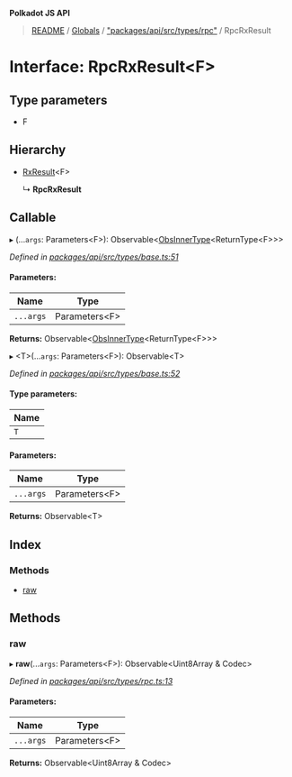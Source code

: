 **Polkadot JS API**

> [README](../README.md) / [Globals](../globals.md) / ["packages/api/src/types/rpc"](../modules/_packages_api_src_types_rpc_.md) / RpcRxResult

# Interface: RpcRxResult\<**F**>

## Type parameters

* F

## Hierarchy

* [RxResult](_packages_api_src_types_base_.rxresult.md)\<F>

  ↳ **RpcRxResult**

## Callable

▸ (...`args`: Parameters\<F>): Observable\<[ObsInnerType](../modules/_packages_api_src_types_base_.md#obsinnertype)\<ReturnType\<F>>>

*Defined in [packages/api/src/types/base.ts:51](https://github.com/polkadot-js/api/blob/33c161f87/packages/api/src/types/base.ts#L51)*

#### Parameters:

Name | Type |
------ | ------ |
`...args` | Parameters\<F> |

**Returns:** Observable\<[ObsInnerType](../modules/_packages_api_src_types_base_.md#obsinnertype)\<ReturnType\<F>>>

▸ \<T>(...`args`: Parameters\<F>): Observable\<T>

*Defined in [packages/api/src/types/base.ts:52](https://github.com/polkadot-js/api/blob/33c161f87/packages/api/src/types/base.ts#L52)*

#### Type parameters:

Name |
------ |
`T` |

#### Parameters:

Name | Type |
------ | ------ |
`...args` | Parameters\<F> |

**Returns:** Observable\<T>

## Index

### Methods

* [raw](_packages_api_src_types_rpc_.rpcrxresult.md#raw)

## Methods

### raw

▸ **raw**(...`args`: Parameters\<F>): Observable\<Uint8Array & Codec>

*Defined in [packages/api/src/types/rpc.ts:13](https://github.com/polkadot-js/api/blob/33c161f87/packages/api/src/types/rpc.ts#L13)*

#### Parameters:

Name | Type |
------ | ------ |
`...args` | Parameters\<F> |

**Returns:** Observable\<Uint8Array & Codec>
